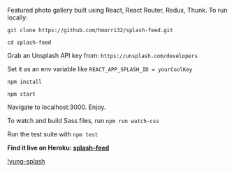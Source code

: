 Featured photo gallery built using React, React Router, Redux, Thunk.
To run locally:

`git clone https://github.com/hmorri32/splash-feed.git`

`cd splash-feed`

Grab an Unsplash API key from: `https://unsplash.com/developers`

Set it as an env variable like `REACT_APP_SPLASH_ID = yourCoolKey`

`npm install`

`npm start`

Navigate to localhost:3000. Enjoy.

To watch and build Sass files, run `npm run watch-css`

Run the test suite with `npm test`

**Find it live on Heroku: [splash-feed](https://splash-feed.herokuapp.com/)**

[!yung-splash](https://screenshots.firefox.com/S1ILvIj4bchLoqWf/localhost)
